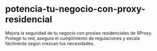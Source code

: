 # potencia-tu-negocio-con-proxy-residencial
Mejora la seguridad de tu negocio con proxies residenciales de 9Proxy. Protege tu red, asegura el cumplimiento de regulaciones y escala fácilmente según crezcan tus necesidades.

